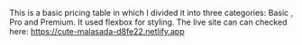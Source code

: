 This is a basic pricing table in which I divided it into three categories: Basic , Pro and Premium.
It used flexbox for styling.
The live site can can checked here:
https://cute-malasada-d8fe22.netlify.app
